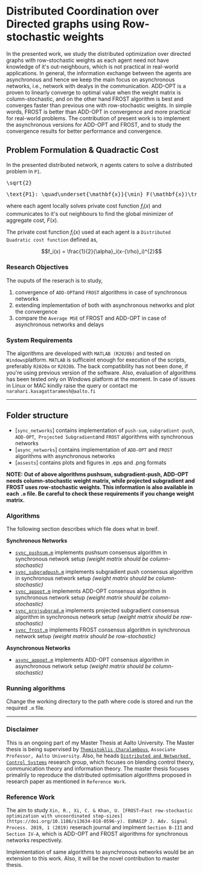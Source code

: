 # Distributed Coordination over Directed graphs using Row-stochastic weights

In the presented work, we study the distributed optimization over directed graphs with row-stochastic weights as each agent need not have knowledge of it's out-neighbours, which is not practical in real-world applications.  In general,  the information exchange between the agents are asynchronous and hence we keep the main focus on asynchronous networks, i.e., network with dealys in the communication. ADD-OPT is a proven to linearly converge to optimal value when the weight matrix is column-stochastic, and on the other hand FROST algorithm is best and converges faster than previous one with row-stochastic weights.  In simple words, FROST is better than ADD-OPT in convergence and more practical for real-world problems.  The contribution of present work is to implement the asynchronous versions for ADD-OPT and FROST, and to study the convergence results for better performance and convergence.

## Problem Formulation & Quadractic Cost

In the presented distributed network, *n* agents caters to solve a distributed problem in `P1`.

<pre xml:lang="latex">\sqrt{2}</pre>
<pre xml:lang="latex">
\text{P1}: \quad\underset{\mathbf{x}}{\min} F(\mathbf{x})\triangleq\frac{1}{n}\sum\limits_{i=1}^{n}f_{i}(\mathbf{x}),
</pre>

where each agent locally solves private cost function $`f_i(x)`$ and communicates to it's out neighbours to find the global minimizer of aggregate cost, $`F(x)`$.

The private cost function $`f_i(x)`$ used at each agent is a `Distributed Quadratic cost function` defined as,

``` math
f_i(x) = \frac{1}{2}{\alpha}_i(x-{\rho}_i)^{2}
```
### Research Objectives

The ouputs of the reserach is to study,
1. convergence of `ADD-OPT`and `FROST` algorithms in case of synchronous networks
2. extending implementation of both with asynchronous networks and plot the convergence
3. compare the `Average MSE` of FROST and ADD-OPT in case of asynchronous networks and delays

### System Requirements

The algorithms are developed with `MATLAB (R2020b)` and tested on `Windows`platform. `MATLAB` is sufficeint enough for execution of the scripts, preferably `R2020a` or `R2020b`.  The back compatibility has not been done, if you're using previous version of the software.  Also, evaluation of algorithms has been tested only on Windows platform at the moment.  In case of issues in Linux or MAC kindly raise the query or contact me `narahari.kasagattaramesh@aalto.fi`


-------------------------------------------------------------------------------------------------------------------------------------------------------------------------
## Folder structure

* [`sync_networks`] contains implementation of `push-sum`, `subgradient-push`, `ADD-OPT`,` Projected Subgradient`and `FROST` algorithms with synchronous networks
* [`async_networks`] contains implementation of `ADD-OPT` and `FROST` algorithms with asynchronous networks
* [`assests`] contains plots and figures in .eps and .png formats

**NOTE: Out of above algorithms pushsum, subgradient-push, ADD-OPT needs column-stochastic weight matrix, while projected subgradient and FROST uses row-stochastic weights.  This information is also available in each `.m` file.  Be careful to check these requirements if you change weight matrix.**

### Algorithms

The following section describes which file does what in breif.

**Synchronous Networks**
* [`sync_pushsum.m`](sync_networks/sync_pushsum.m) implements pushsum consensus algorithm in synchronous network setup *(weight matrix should be column-stochastic)*
* [`sync_subgradpush.m`](sync_networks/sync_subgradpush.m) implements subgradient push consensus algorithm in synchronous network setup *(weight matrix should be column-stochastic)*
* [`sync_appopt.m`](sync_networks/sync_appopt.m) implements ADD-OPT consensus algorithm in synchronous network setup *(weight matrix should be column-stochastic)*
* [`sync_projsubgrad.m`](sync_networks/sync_projsubgrad.m) implements projected subgradient consensus algorithm in synchronous network setup *(weight matrix should be row-stochastic)*
* [`sync_frost.m`](sync_networks/sync_frost.m) implements FROST consensus algorithm in synchronous network setup *(weight matrix should be row-stochastic)*

**Asynchronous Networks**
* [`async_appopt.m`](async_networks/async_appopt.m) implements ADD-OPT consensus algorithm in asynchronous network setup *(weight matrix should be column-stochastic)*


### Running algorithms

Change the working directory to the path where code is stored and run the required `.m` file.

-------------------------------------------------------------------------------------------------------------------------------------------------------------------------
### Disclaimer
This is an ongoing part of my Master Thesis at Aalto University.  The Master thesis is being supervised by [`Themistoklis Charalambous`](https://themistoklis.org/), `Associate Professor, Aalto University`.  Also, he heads [`Distributed and Networked Control Systems`](https://www.aalto.fi/en/department-of-electrical-engineering-and-automation/distributed-and-networked-control-systems) research group, which focuses on blending control theory, communication theory and information theory.  The master thesis focuses primalrily to reproduce the distributed optimisation algorithms proposed in research paper as mentioned in `Reference Work`.

### Reference Work

The aim to study `Xin, R., Xi, C. & Khan, U. [FROST—Fast row-stochastic optimization with uncoordinated step-sizes](https://doi.org/10.1186/s13634-018-0596-y). EURASIP J. Adv. Signal Process. 2019, 1 (2019)` reserach journal and implment `Section B-III` and `Section IV-A`, which is ADD-OPT and FROST algorithms for synchronous networks respectively.  

Implementation of same algorithms to asynchronous networks would be an extension to this work.  Also, it will be the novel contribution to master thesis.